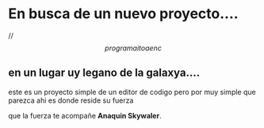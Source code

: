 # En busca de un nuevo proyecto....
// $$ programa itoa en c$$
## en un lugar uy legano de la galaxya....

este es un proyecto simple de un editor de codigo
pero por muy simple que parezca ahi es donde 
reside su fuerza

que la fuerza te acompañe
          **Anaquin Skywaler**.
